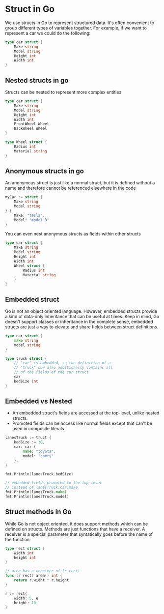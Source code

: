 # Struct in Go

We use structs in Go to represent structured data. It's often convenient to group different types of variables together. For example, if we want to represent a car we could do the following:

```go
type car struct {
    Make string
    Model string
    Height int
    Width int
}
```

## Nested structs in go

Structs can be nested to represent more complex entities

```go
type car struct {
    Make string
    Model string
    Height int
    Width int
    FrontWheel Wheel
    BackWheel Wheel
}

type Wheel struct {
    Radius int
    Material string
}
```

## Anonymous structs in go

An anonymous struct is just like a normal struct, but it is defined without a name and therefore cannot be referenced elsewhere in the code

```go
myCar := struct {
    Make string
    Model string
} {
    Make: "tesla",
    Model: "model 3"
}
```

You can even nest anonymous structs as fields within other structs

```go
type car struct {
    Make string
    Model string
    Height int
    Width int
    Wheel struct {
        Radius int
        Material string
    }
}
```

## Embedded struct

Go is not an object oriented language. However, embedded structs provide a kind of data-only inheritance that can be useful at times. Keep in mind, Go doesn't support classes or inheritance in the complete sense, embedded structs are just a way to elevate and share fields between struct definitions.

```go
type car struct {
    make string
    model string
}

type truck struct {
    // "car" is embedded, so the definition of a
    // "truck" now also additionally contains all
    // of the fields of the car struct
    car
    bedSize int
}
```

## Embedded vs Nested
- An embedded struct's fields are accessed at the top-level, unlike nested structs.
- Promoted fields can be access like normal fields except that can't be used in composite literals

```go
lanesTruck := truct {
    bedSize := 10,
    car: car {
        make: "toyota",
        model: "camry"
    },
}

fmt.Println(lanesTruck.bedSize)

// embedded fields promoted to the top-level
// instead of lanesTruck.car.make
fmt.Println(lanesTruck.make)
fmt.Println(lanesTruck.model)
```

## Struct methods in Go

While Go is not object oriented, it does support methods which can be defined on structs. Methods are just functions that have a receiver. A receiver is a speicial parameter that syntatically goes before the name of the function

```go
type rect struct {
    width int
    height int
}

// area has a receiver of (r rect)
func (r rect) area() int {
    return r.widht * r.height
}

r := rect{
    width: 5, e
    height: 10,
}
```